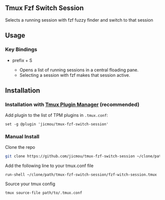 ## Tmux Fzf Switch Session

Selects a running session with fzf fuzzy finder and switch to that session

## Usage

### Key Bindings

- prefix + S

  - Opens a list of running sessions in a central floading pane.
  - Selecting a session with fzf makes that session active.

## Installation

### Installation with [Tmux Plugin Manager](https://github.com/tmux-plugins/tpm) (recommended)

Add plugin to the list of TPM plugins in `.tmux.conf`:

    set -g @plugin 'jicmou/tmux-fzf-switch-session'

### Manual Install

Clone the repo

```bash
git clone https://github.com/jicmou/tmux-fzf-switch-session ~/clone/path
```

Add the following line to your tmux.conf file

```
run-shell ~/clone/path/tmux-fzf-switch-session/fzf-witch-session.tmux
```

Source your tmux config

```
tmux source-file path/to/.tmux.conf
```
